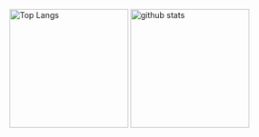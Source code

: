 <!--
**ajipon-44/ajipon-44** is a ✨ _special_ ✨ repository because its `README.md` (this file) appears on your GitHub profile.

Here are some ideas to get you started:

- 🔭 I’m currently working on ...
- 🌱 I’m currently learning ...
- 👯 I’m looking to collaborate on ...
- 🤔 I’m looking for help with ...
- 💬 Ask me about ...
- 📫 How to reach me: ...
- 😄 Pronouns: ...
- ⚡ Fun fact: ...
-->

<p align="left">
  <img alt="Top Langs" height="209px" src="https://github-readme-stats.vercel.app/api/top-langs/?username=ajipon-44&layout=compact&show_icons=true&theme=dark" />
  <img alt="github stats" height="209px" src="https://github-readme-stats.vercel.app/api?username=ajipon-44&theme=dark&show_icons=ture" />
</p>
